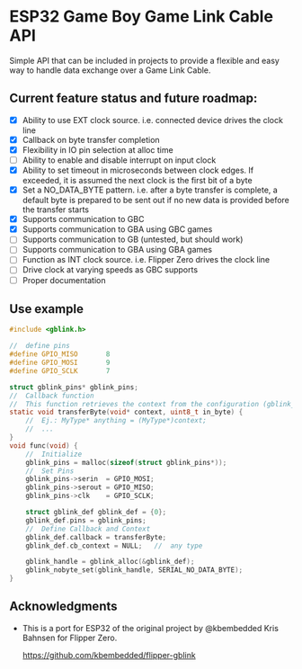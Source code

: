 # ESP32 Game Boy Game Link Cable API
Simple API that can be included in projects to provide a flexible and easy way to handle data exchange over a Game Link Cable.

## Current feature status and future roadmap:
- [x] Ability to use EXT clock source. i.e. connected device drives the clock line  
- [x] Callback on byte transfer completion  
- [x] Flexibility in IO pin selection at alloc time  
- [ ] Ability to enable and disable interrupt on input clock  
- [x] Ability to set timeout in microseconds between clock edges. If exceeded, it is assumed the next clock is the first bit of a byte  
- [x] Set a NO\_DATA\_BYTE pattern. i.e. after a byte transfer is complete, a default byte is prepared to be sent out if no new data is provided before the transfer starts  
- [x] Supports communication to GBC  
- [x] Supports communication to GBA using GBC games  
- [ ] Supports communication to GB (untested, but should work)  
- [ ] Supports communication to GBA using GBA games  
- [ ] Function as INT clock source. i.e. Flipper Zero drives the clock line  
- [ ] Drive clock at varying speeds as GBC supports  
- [ ] Proper documentation

## Use example

```c
#include <gblink.h>

//  define pins
#define GPIO_MISO       8
#define GPIO_MOSI       9
#define GPIO_SCLK       7

struct gblink_pins* gblink_pins;
//  Callback function
//  This function retrieves the context from the configuration (gblink_def.cb_context) and the byte received.
static void transferByte(void* context, uint8_t in_byte) {
    //  Ej.: MyType* anything = (MyType*)context;
    //  ...
}
void func(void) {
    //  Initialize
    gblink_pins = malloc(sizeof(struct gblink_pins*));
    //  Set Pins
    gblink_pins->serin  = GPIO_MOSI;
    gblink_pins->serout = GPIO_MISO;
    gblink_pins->clk    = GPIO_SCLK;

    struct gblink_def gblink_def = {0};
    gblink_def.pins = gblink_pins;
    //  Define Callback and Context
    gblink_def.callback = transferByte;
    gblink_def.cb_context = NULL;   //  any type

    gblink_handle = gblink_alloc(&gblink_def);
    gblink_nobyte_set(gblink_handle, SERIAL_NO_DATA_BYTE);
}

```

## Acknowledgments
 - This is a port for ESP32 of the original project by @kbembedded Kris Bahnsen for Flipper Zero.
    
    https://github.com/kbembedded/flipper-gblink